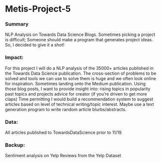 # Metis-Project-5

### Summary
NLP Analysis on Towards Data Science Blogs.
Sometimes picking a project is difficult;
Someone should make a program that generates project ideas. 
So, I decided to give it a shot!
### Impact:
For this project I will do a NLP analysis of the 35000+ articles published in the Towards Data Science publication.  The cross-section of problems to be solved and tools we can use to solve them is huge and we often look online for inspiration.  Sometimes landing onto the Medium publication.  Using those blog posts, I want to provide insight into:
rising topics in popularity
past topics and projects
advice for creator (if you’re driven to get more claps)
Time permitting I would build a recommendation system to suggest articles based on level of technical writing/topic interest.  Maybe use a text generation program to write random article blurbs/abstracts.
### Data:
All articles published to TowardsDataScience prior to 11/19
### Backup:
Sentiment analysis on Yelp Reviews from the Yelp Dataset
